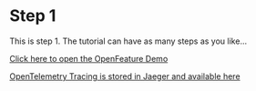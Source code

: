 # Step 1

This is step 1. The tutorial can have as many steps as you like...

[Click here to open the OpenFeature Demo]({{TRAFFIC_HOST1_30000}})

[OpenTelemetry Tracing is stored in Jaeger and available here]({{TRAFFIC_HOST1_16686}})
